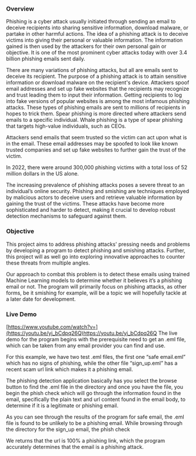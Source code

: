 ### Overview
Phishing is a cyber attack usually initiated through sending an email to deceive recipients into sharing sensitive information, download malware, or partake in other harmful actions. The idea of a phishing attack is to deceive victims into giving their personal or valuable information. The information gained is then used by the attackers for their own personal gain or objective. It is one of the most prominent cyber attacks today with over 3.4 billion phishing emails sent daily.

There are many variations of phishing attacks, but all are emails sent to deceive its recipient. The purpose of a phishing attack is to attain sensitive information or download malware on the recipient's device. Attackers spoof email addresses and set up fake websites that the recipients may recognize and trust leading them to input their information. Getting recipients to log into fake versions of popular websites is among the most infamous phishing attacks. These types of phishing emails are sent to millions of recipients in hopes to trick them. Spear phishing is more directed where attackers send emails to a specific individual. Whale phishing is a type of spear phishing that targets high-value individuals, such as CEOs.

Attackers send emails that seem trusted so the victim can act upon what is in the email. These email addresses may be spoofed to look like known trusted companies and set up fake websites to further gain the trust of the victim.

In 2022, there were around 300,000 phishing victims with a total loss of 52 million dollars in the US alone. 

The increasing prevalence of phishing attacks poses a severe threat to an individual’s online security. Phishing and smishing are techniques employed by malicious actors to deceive users and retrieve valuable information by gaining the trust of the victims. These attacks have become more sophisticated and harder to detect, making it crucial to develop robust detection mechanisms to safeguard against them.

### Objective
This project aims to address phishing attacks' pressing needs and problems by developing a program to detect phishing and smishing attacks. Further, this project will as well go into exploring innovative approaches to counter these threats from multiple angles.

Our approach to combat this problem is to detect these emails using trained Machine Learning models to determine whether it believes it’s a phishing email or not. The program will primarily focus on phishing attacks, as other forms, be it smishing for example, will be a topic we will hopefully tackle at a later date for development.

### Live Demo
[https://www.youtube.com/watch?v=](https://youtu.be/yj_bCdpq26Q)https://youtu.be/yj_bCdpq26Q
The live demo for the program begins with the prerequisite need to get an .eml file, which can be taken from any email provider you can find and use.

For this example, we have two test .eml files, the first one “safe email.eml”  which has no signs of phishing, while the other file “sign_up.eml” has a recent scam url link which makes it a phishing email.

The phishing detection application basically has you select the browse button to find the .eml file in the directory and once you have the file, you begin the phish check which will go through the information found in the email, specifically the plain text and url content found in the email body, to determine if it is a legitimate or phishing email.

As you can see through the results of the program for safe email, the .eml file is found to be unlikely to be a phishing email. While browsing through the directory for the sign_up email, the phish check

We returns that the url is 100% a phishing link, which the program accurately determines that the email is a phishing attack.

